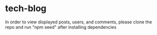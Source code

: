 # tech-blog

In order to view displayed posts, users, and comments, please clone the repo and run "npm seed" after installing dependencies 